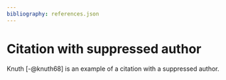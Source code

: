 ```yaml
---
bibliography: references.json
---
```


# Citation with suppressed author

Knuth [-@knuth68] is an example of a citation with a suppressed author.
